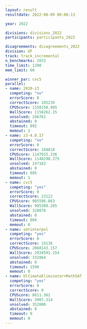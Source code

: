 ```yaml
---
layout: result
resultdate: 2022-08-09 00:06:13

year: 2022

divisions: divisions_2022
participants: participants_2022

disagreements: disagreements_2022
division: UF
track: track_incremental
n_benchmarks: 2033
time_limit: 1200
mem_limit: 60

winner_par: cvc5
parallel:
- name: 2020-z3
  competing: "no"
  errorScore: 0
  correctScore: 105239
  CPUScore: 1158150.985
  WallScore: 1158262.15
  unsolved: 246761
  abstained: 0
  timeout: 892
  memout: 1
- name: z3-4.8.17
  competing: "no"
  errorScore: 0
  correctScore: 104818
  CPUScore: 1147915.336
  WallScore: 1148298.275
  unsolved: 247182
  abstained: 0
  timeout: 885
  memout: 1
- name: cvc5
  competing: "yes"
  errorScore: 0
  correctScore: 23122
  CPUScore: 985596.863
  WallScore: 985388.285
  unsolved: 328878
  abstained: 0
  timeout: 804
  memout: 0
- name: smtinterpol
  competing: "yes"
  errorScore: 0
  correctScore: 19136
  CPUScore: 2060143.157
  WallScore: 2034591.154
  unsolved: 332864
  abstained: 0
  timeout: 1598
  memout: 0
- name: UltimateEliminator+MathSAT
  competing: "yes"
  errorScore: 0
  correctScore: 0
  CPUScore: 8811.362
  WallScore: 3907.314
  unsolved: 352000
  abstained: 0
  timeout: 0
  memout: 0
---
```

